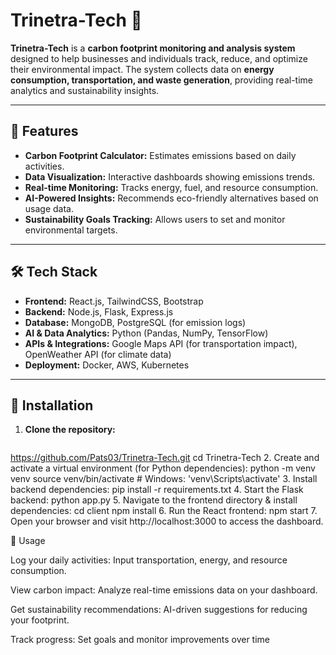 # Trinetra-Tech 🌱  

**Trinetra-Tech** is a **carbon footprint monitoring and analysis system** designed to help businesses and individuals track, reduce, and optimize their environmental impact. The system collects data on **energy consumption, transportation, and waste generation**, providing real-time analytics and sustainability insights.  

---

## 🌟 Features  

- **Carbon Footprint Calculator:** Estimates emissions based on daily activities.  
- **Data Visualization:** Interactive dashboards showing emissions trends.  
- **Real-time Monitoring:** Tracks energy, fuel, and resource consumption.  
- **AI-Powered Insights:** Recommends eco-friendly alternatives based on usage data.  
- **Sustainability Goals Tracking:** Allows users to set and monitor environmental targets.  

---

## 🛠️ Tech Stack  

- **Frontend:** React.js, TailwindCSS, Bootstrap  
- **Backend:** Node.js, Flask, Express.js  
- **Database:** MongoDB, PostgreSQL (for emission logs)  
- **AI & Data Analytics:** Python (Pandas, NumPy, TensorFlow)  
- **APIs & Integrations:** Google Maps API (for transportation impact), OpenWeather API (for climate data)  
- **Deployment:** Docker, AWS, Kubernetes  

---

## 🚀 Installation  

1. **Clone the repository:**  
   ```bash
  https://github.com/Pats03/Trinetra-Tech.git
   cd Trinetra-Tech
2. Create and activate a virtual environment (for Python dependencies):
   python -m venv venv
   source venv/bin/activate  # Windows: 'venv\Scripts\activate'
3. Install backend dependencies:
   pip install -r requirements.txt
4. Start the Flask backend:
   python app.py
5. Navigate to the frontend directory & install dependencies:
   cd client
   npm install
6. Run the React frontend:
   npm start
7. Open your browser and visit http://localhost:3000 to access the dashboard.

📌 Usage

Log your daily activities: Input transportation, energy, and resource consumption.

View carbon impact: Analyze real-time emissions data on your dashboard.

Get sustainability recommendations: AI-driven suggestions for reducing your footprint.

Track progress: Set goals and monitor improvements over time
